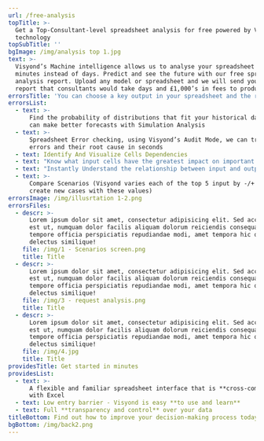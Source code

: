 ```yaml
---
url: /free-analysis
topTitle: >-
  Get a Top-Consultant-level spreadsheet analysis for free powered by Visyond’s
  technology
topSubTitle: ''
bgImage: /img/analysis top 1.jpg
text: >-
  Visyond’s Machine intelligence allows us to analyse your spreadsheet in
  minutes instead of days. Predict and see the future with our free spreadsheet
  analysis report. Upload any model or spreadsheet and we will send you a free
  report that consultants would take days and £1,000’s in fees to produce.
errorsTitle: 'You can choose a key output in your spreadsheet and the report will show you:'
errorsList:
  - text: >-
      Find the probability of distributions that fit your historical data so you
      can make better forecasts with Simulation Analysis
  - text: >-
      Spreadsheet Error checking, using Visyond’s Audit Mode, we can track
      errors and their root cause in seconds
  - text: Identify And Visualize Cells Dependencies
  - text: "Know what input cells have the greatest impact on important output cells (Tornado)\r"
  - text: "Instantly Understand the relationship between input and output variables in a spreadsheet\r (Sensitivity)"
  - text: >-
      Compare Scenarios (Visyond varies each of the top 5 input by -/+ 50% and
      create new cases with these values)
errorsImage: /img/illusrtation 1-2.png
errorsFiles:
  - descr: >-
      Lorem ipsum dolor sit amet, consectetur adipisicing elit. Sed accusantium
      est ut, numquam dolor facilis aliquam dolorum reiciendis consequatur
      tempore officia perspiciatis repudiandae modi, amet tempora hic optio,
      delectus similique!
    file: /img/1 - Scenarios screen.png
    title: Title
  - descr: >-
      Lorem ipsum dolor sit amet, consectetur adipisicing elit. Sed accusantium
      est ut, numquam dolor facilis aliquam dolorum reiciendis consequatur
      tempore officia perspiciatis repudiandae modi, amet tempora hic optio,
      delectus similique!
    file: /img/3 - request analysis.png
    title: Title
  - descr: >-
      Lorem ipsum dolor sit amet, consectetur adipisicing elit. Sed accusantium
      est ut, numquam dolor facilis aliquam dolorum reiciendis consequatur
      tempore officia perspiciatis repudiandae modi, amet tempora hic optio,
      delectus similique!
    file: /img/4.jpg
    title: Title
providesTitle: Get started in minutes
providesList:
  - text: >-
      A flexible and familiar spreadsheet interface that is **cross-compatible**
      with Excel
  - text: Low entry barrier - Visyond is easy **to use and learn**
  - text: Full **transparency and control** over your data
titleBottom: Find out how to improve your decision-making process today
bgBottom: /img/back2.png
---
```


